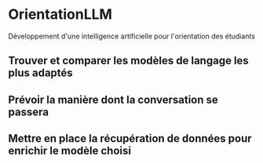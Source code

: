 # OrientationLLM
Développement d'une intelligence artificielle pour l'orientation des étudiants

## Trouver et comparer les modèles de langage les plus adaptés

## Prévoir la manière dont la conversation se passera

## Mettre en place la récupération de données pour enrichir le modèle choisi

##
